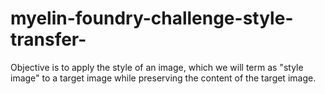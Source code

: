 # myelin-foundry-challenge-style-transfer-
Objective is to apply the style of an image, which we will term as "style image" to a target image while preserving the content of the target image.  
